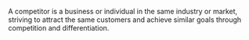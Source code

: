 A competitor is a business or individual in the same industry or market, striving to attract the same customers and achieve similar goals through competition and differentiation.